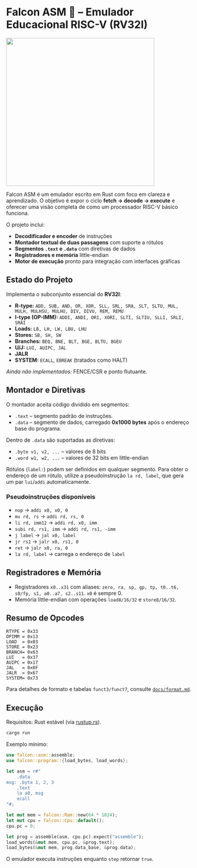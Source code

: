 # Falcon ASM 🦅 – Emulador Educacional RISC-V (RV32I)
<img src="https://github.com/user-attachments/assets/b0a9c716-3750-4aba-85f0-6957d2b510fc" height="400"/>


Falcon ASM é um emulador escrito em Rust com foco em clareza e aprendizado. O objetivo é expor o ciclo **fetch → decode → execute** e oferecer uma visão completa de como um processador RISC-V básico funciona.

O projeto inclui:

- **Decodificador e encoder** de instruções
- **Montador textual de duas passagens** com suporte a rótulos
- **Segmentos `.text` e `.data`** com diretivas de dados
- **Registradores e memória** little-endian
- **Motor de execução** pronto para integração com interfaces gráficas

## Estado do Projeto

Implementa o subconjunto essencial do **RV32I**:

- **R-type:** `ADD, SUB, AND, OR, XOR, SLL, SRL, SRA, SLT, SLTU, MUL, MULH, MULHSU, MULHU, DIV, DIVU, REM, REMU`
- **I-type (OP-IMM):** `ADDI, ANDI, ORI, XORI, SLTI, SLTIU, SLLI, SRLI, SRAI`
- **Loads:** `LB, LH, LW, LBU, LHU`
- **Stores:** `SB, SH, SW`
- **Branches:** `BEQ, BNE, BLT, BGE, BLTU, BGEU`
- **U/J:** `LUI, AUIPC, JAL`
- **JALR**
- **SYSTEM:** `ECALL`, `EBREAK` (tratados como HALT)

*Ainda não implementados:* FENCE/CSR e ponto flutuante.

## Montador e Diretivas

O montador aceita código dividido em segmentos:

- `.text` – segmento padrão de instruções.
- `.data` – segmento de dados, carregado **0x1000 bytes** após o endereço base do programa.

Dentro de `.data` são suportadas as diretivas:

- `.byte v1, v2, ...` – valores de 8 bits
- `.word w1, w2, ...` – valores de 32 bits em little-endian

Rótulos (`label:`) podem ser definidos em qualquer segmento. Para obter o endereço de um rótulo, utilize a pseudoinstrução `la rd, label`, que gera um par `lui`/`addi` automaticamente.

### Pseudoinstruções disponíveis

- `nop` → `addi x0, x0, 0`
- `mv rd, rs` → `addi rd, rs, 0`
- `li rd, imm12` → `addi rd, x0, imm`
- `subi rd, rs1, imm` → `addi rd, rs1, -imm`
- `j label` → `jal x0, label`
- `jr rs1` → `jalr x0, rs1, 0`
- `ret` → `jalr x0, ra, 0`
- `la rd, label` → carrega o endereço de `label`

## Registradores e Memória

- Registradores `x0..x31` com aliases: `zero, ra, sp, gp, tp, t0..t6, s0/fp, s1, a0..a7, s2..s11`. `x0` é sempre 0.
- Memória little-endian com operações `load8/16/32` e `store8/16/32`.

## Resumo de Opcodes

```
RTYPE = 0x33
OPIMM = 0x13
LOAD  = 0x03
STORE = 0x23
BRANCH= 0x63
LUI   = 0x37
AUIPC = 0x17
JAL   = 0x6F
JALR  = 0x67
SYSTEM= 0x73
```

Para detalhes de formato e tabelas `funct3/funct7`, consulte [`docs/format.md`](format.md).

## Execução

Requisitos: Rust estável (via [rustup.rs](https://rustup.rs)).

```bash
cargo run
```

Exemplo mínimo:

```rust
use falcon::asm::assemble;
use falcon::program::{load_bytes, load_words};

let asm = r#"
    .data
msg: .byte 1, 2, 3
    .text
    la a0, msg
    ecall
"#;

let mut mem = falcon::Ram::new(64 * 1024);
let mut cpu = falcon::Cpu::default();
cpu.pc = 0;

let prog = assemble(asm, cpu.pc).expect("assemble");
load_words(&mut mem, cpu.pc, &prog.text);
load_bytes(&mut mem, prog.data_base, &prog.data);
```

O emulador executa instruções enquanto `step` retornar `true`.

